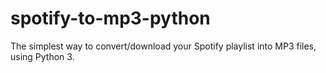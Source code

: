 # spotify-to-mp3-python
The simplest way to convert/download your Spotify playlist into MP3 files, using Python 3.
